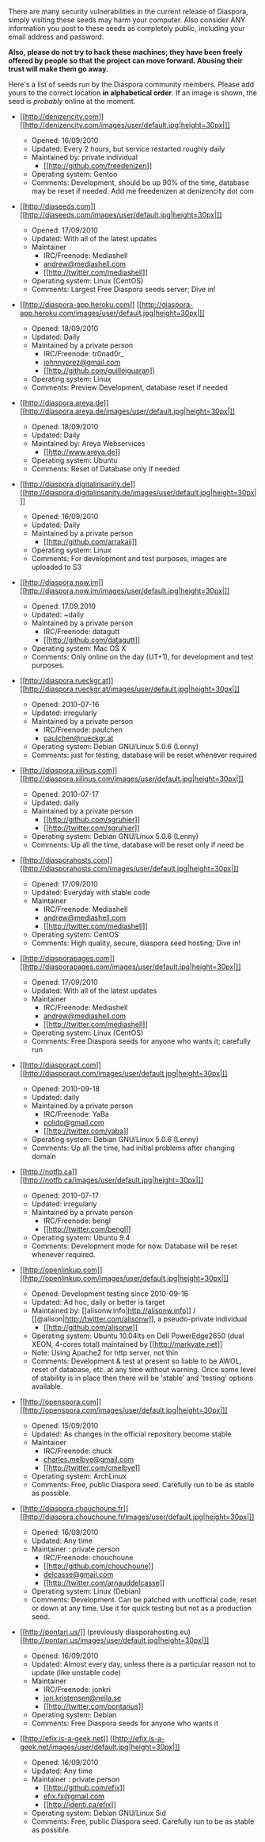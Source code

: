 There are many security vulnerabilities in the current release of Diaspora, simply visiting these seeds may harm your computer. Also consider ANY information you post to these seeds as completely public, including your email address and password.

**Also, please do not try to hack these machines; they have been freely offered by people so that the project can move forward. Abusing their trust will make them go away.**

Here's a list of seeds run by the Diaspora community members.
Please add yours to the correct location **in alphabetical order**.
If an image is shown, the seed is *probably* online at the moment.

* [[http://denizencity.com]]  [[http://denizencity.com/images/user/default.jpg|height=30px|]]
    * Opened: 16/09/2010
    * Updated: Every 2 hours, but service restarted roughly daily
    * Maintained by: private individual
        * [[http://github.com/freedenizen]]
    * Operating system: Gentoo
    * Comments: Development, should be up 90% of the time, database may be reset if needed.  Add me freedenizen at denizencity dot com

* [[http://diaseeds.com]] [[http://diaseeds.com/images/user/default.jpg|height=30px|]]
    * Opened: 17/09/2010
    * Updated: With all of the latest updates
    * Maintainer 
        * IRC/Freenode: Mediashell
        * andrew@mediashell.com
        * [[http://twitter.com/mediashell]]
    * Operating system: Linux (CentOS)
    * Comments: Largest Free Diaspora seeds server; Dive in!

* [[http://diaspora-app.heroku.com]] [[http://diaspora-app.heroku.com/images/user/default.jpg|height=30px|]]
    * Opened: 18/09/2010
    * Updated: Daily
    * Maintained by a private person
        * IRC/Freenode: tr0nad0r_
        * johnnyprez@gmail.com
        * [[http://github.com/guilleiguaran]]
    * Operating system: Linux
    * Comments: Preview  Development, database reset if needed

* [[http://diaspora.areya.de]]  [[http://diaspora.areya.de/images/user/default.jpg|height=30px|]]
    * Opened: 18/09/2010
    * Updated: Daily
    * Maintained by: Areya Webservices
        * [[http://www.areya.de]] 
    * Operating system: Ubuntu
    * Comments: Reset of Database only if needed

* [[http://diaspora.digitalinsanity.de]] [[http://diaspora.digitalinsanity.de/images/user/default.jpg|height=30px|]]
    * Opened: 16/09/2010
    * Updated: Daily
    * Maintained by a private person
        * [[http://github.com/arrakaij]]
    * Operating system: Linux
    * Comments: For development and test purposes, images are uploaded to S3

* [[http://diaspora.now.im]] [[http://diaspora.now.im/images/user/default.jpg|height=30px|]]
    * Opened: 17.09.2010
    * Updated: ~daily
    * Maintained by a private person
        * IRC/Freenode: datagutt
        * [[http://github.com/datagutt]]
    * Operating system: Mac OS X
    * Comments: Only online on the day (UT+1), for development and test purposes.

* [[http://diaspora.rueckgr.at]] [[http://diaspora.rueckgr.at/images/user/default.jpg|height=30px|]]
    * Opened: 2010-07-16
    * Updated: irregularly
    * Maintained by a private person
        * IRC/Freenode: paulchen
        * paulchen@rueckgr.at
    * Operating system: Debian GNU/Linux 5.0.6 (Lenny)
    * Comments: just for testing, database will be reset whenever required

* [[http://diaspora.xilinus.com]] [[http://diaspora.xilinus.com/images/user/default.jpg|height=30px|]]
    * Opened: 2010-07-17
    * Updated: daily
    * Maintained by a private person
        * [[http://github.com/sgruhier]]
        * [[http://twitter.com/sgruhier]]
    * Operating system: Debian GNU/Linux 5.0.6 (Lenny)
    * Comments: Up all the time, database will be reset only if need be

* [[http://diasporahosts.com]] [[http://diasporahosts.com/images/user/default.jpg|height=30px|]]
    * Opened: 17/09/2010
    * Updated: Everyday with stable code
    * Maintainer
        * IRC/Freenode: Mediashell
        * andrew@mediashell.com
        * [[http://twitter.com/mediashell]]
    * Operating system: CentOS
    * Comments: High quality, secure, diaspora seed hosting; Dive in!

* [[http://diasporapages.com]] [[http://diasporapages.com/images/user/default.jpg|height=30px|]]
    * Opened: 17/09/2010
    * Updated: With all of the latest updates
    * Maintainer
        * IRC/Freenode: Mediashell
        * andrew@mediashell.com
        * [[http://twitter.com/mediashell]]
    * Operating system: Linux (CentOS)
    * Comments: Free Diaspora seeds for anyone who wants it; carefully run

* [[http://diasporapt.com]] [[http://diasporapt.com/images/user/default.jpg|height=30px|]]
    * Opened: 2010-09-18
    * Updated: daily
    * Maintained by a private person
        * IRC/Freenode: YaBa
        * polido@gmail.com
        * [[http://twitter.com/yaba]]
    * Operating system: Debian GNU/Linux 5.0.6 (Lenny)
    * Comments: Up all the time, had initial problems after changing domain

* [[http://notfb.ca]] [[http://notfb.ca/images/user/default.jpg|height=30px|]]
    * Opened: 2010-07-17
    * Updated: irregularly
    * Maintained by a private person
        * IRC/Freenode: bengl
        * [[http://twitter.com/bengl]]
    * Operating system: Ubuntu 9.4
    * Comments: Development mode for now.  Database will be reset whenever required.

* [[http://openlinkup.com]]  [[http://openlinkup.com/images/user/default.jpg|height=30px|]]
    * Opened: Development testing since 2010-09-16
    * Updated: Ad hoc, daily or better is target
    * Maintained by: [[alisonw.info|http://alisonw.info]] / [[@alison|http://twitter.com/alisonw]], a pseudo-private individual
        * [[http://github.com/alisonw]]
    * Operating system: Ubuntu 10.04lts on Dell PowerEdge2650 (dual XEON, 4-cores total) maintained by [[http://markyate.net]]
    * Note: Using Apache2 for http server, not thin
    * Comments: Development & test at present so liable to be AWOL, reset of database, etc. at any time without warning. Once some level of stability is in place then there will be 'stable' and 'testing' options available.

* [[http://openspora.com]] [[http://openspora.com/images/user/default.jpg|height=30px|]]
    * Opened: 15/09/2010
    * Updated: As changes in the official repository become stable
    * Maintainer
        * IRC/Freenode: chuck
        * charles.melbye@gmail.com
        * [[http://twitter.com/cmelbye]]
    * Operating system: ArchLinux
    * Comments: Free, public Diaspora seed. Carefully run to be as stable as possible.

* [[http://diaspora.chouchoune.fr]] [[http://diaspora.chouchoune.fr/images/user/default.jpg|height=30px|]]
    * Opened: 16/09/2010
    * Updated: Any time
    * Maintainer : private person
        * IRC/Freenode: chouchoune
        * [[http://github.com/chouchoune]]
        * delcasse@gmail.com
        * [[http://twitter.com/arnauddelcasse]]
    * Operating system: Linux (Debian)
    * Comments: Development. Can be patched with unofficial code, reset or down at any time. Use it for quick testing but not as a production seed.

* [[http://pontari.us/]] (previously diasporahosting.eu) [[http://pontari.us/images/user/default.jpg|height=30px|]]
    * Opened: 16/09/2010
    * Updated: Almost every day, unless there is a particular reason not to update (like unstable code)
    * Maintainer
        * IRC/Freenode: jonkri
        * jon.kristensen@nejla.se
        * [[http://twitter.com/pontarius]]
    * Operating system: Debian
    * Comments: Free Diaspora seeds for anyone who wants it

* [[http://efix.is-a-geek.net]] [[http://efix.is-a-geek.net/images/user/default.jpg|height=30px|]]
    * Opened: 16/09/2010
    * Updated: Any time
    * Maintainer : private person
        * [[http://github.com/efix]]
        * efix.fx@gmail.com
        * [[http://identi.ca/efix]]
    * Operating system: Debian GNU/Linux Sid
    * Comments: Free, public Diaspora seed. Carefully run to be as stable as possible.
